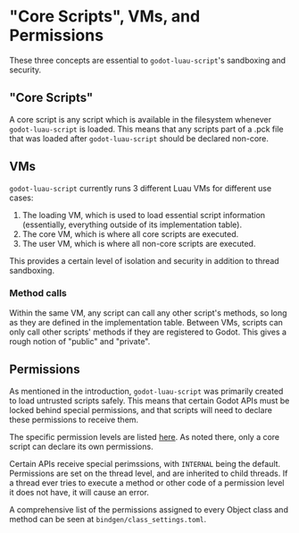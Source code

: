 # "Core Scripts", VMs, and Permissions

These three concepts are essential to `godot-luau-script`'s sandboxing and security.

## "Core Scripts"

A core script is any script which is available in the filesystem whenever `godot-luau-script` is loaded.
This means that any scripts part of a .pck file that was loaded after `godot-luau-script` should be declared non-core.

## VMs

`godot-luau-script` currently runs 3 different Luau VMs for different use cases:

1. The loading VM, which is used to load essential script information (essentially, everything outside of its implementation table).
2. The core VM, which is where all core scripts are executed.
3. The user VM, which is where all non-core scripts are executed.

This provides a certain level of isolation and security in addition to thread sandboxing.

### Method calls

Within the same VM, any script can call any other script's methods, so long as they are defined in the implementation table.
Between VMs, scripts can only call other scripts' methods if they are registered to Godot.
This gives a rough notion of "public" and "private".

## Permissions

As mentioned in the introduction, `godot-luau-script` was primarily created to load untrusted scripts safely.
This means that certain Godot APIs must be locked behind special permissions, and that scripts will need to declare these permissions to receive them.

The specific permission levels are listed [here](./class-registration.md).
As noted there, only a core script can declare its own permissions.

Certain APIs receive special perimssions, with `INTERNAL` being the default.
Permissions are set on the thread level, and are inherited to child threads.
If a thread ever tries to execute a method or other code of a permission level it does not have, it will cause an error.

A comprehensive list of the permissions assigned to every Object class and method can be seen at `bindgen/class_settings.toml`.
